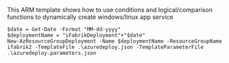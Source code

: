 This ARM template shows how to use conditions and logical/comparison functions to dynamically create windows/linux app service


```
$date = Get-Date -Format "MM-dd-yyyy"
$deploymentName = "iFabrikDeployment"+"$date"
New-AzResourceGroupDeployment -Name $deploymentName -ResourceGroupName ifabrik2 -TemplateFile .\azuredeploy.json -TemplateParameterFile .\azuredeploy.parameters.json
```
